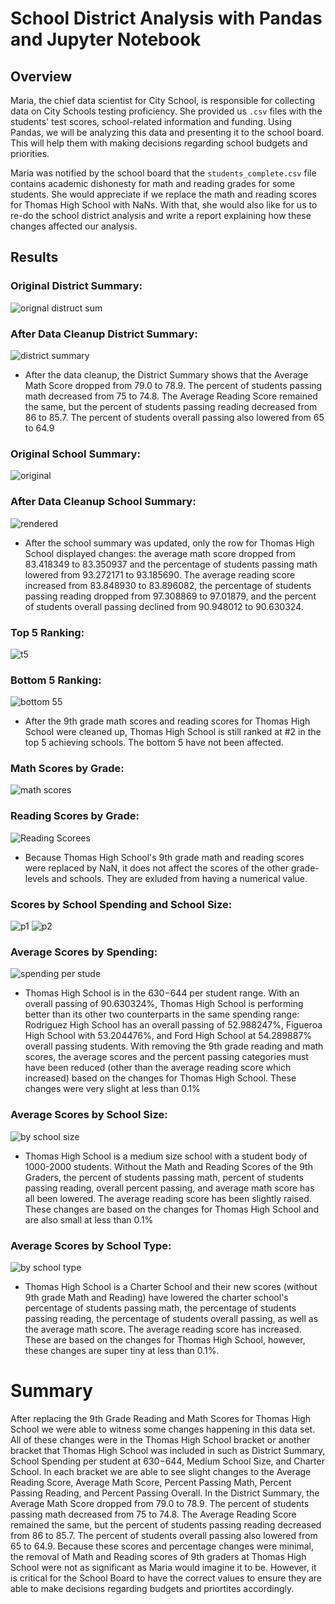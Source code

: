 # School District Analysis with Pandas and Jupyter Notebook
## Overview
Maria, the chief data scientist for City School, is responsible for collecting data on City Schools testing proficiency. She provided us `.csv` files with the students' test scores, school-related information and funding. Using Pandas, we will be analyzing this data and presenting it to the school board. This will help them with making decisions regarding school budgets and priorities.

Maria was notified by the school board that the `students_complete.csv` file contains academic dishonesty for math and reading grades for some students. She would appreciate if we replace the math and reading scores for Thomas High School with NaNs. With that, she would also like for us to re-do the school district analysis and write a report explaining how these changes affected our analysis.

## Results
### Original District Summary:
![orignal distruct sum](https://user-images.githubusercontent.com/92230478/141050740-3eaf9732-0112-4b7c-9418-a21596b3d883.PNG)
### After Data Cleanup District Summary:
![district summary](https://user-images.githubusercontent.com/92230478/141050792-0e1b2946-5715-4496-b359-77e7f7d11eb5.PNG)
* After the data cleanup, the District Summary shows that the Average Math Score dropped from 79.0 to 78.9. The percent of students passing math decreased from 75 to 74.8. The Average Reading Score remained the same, but the percent of students passing reading decreased from 86 to 85.7. The percent of students overall passing also lowered from 65 to 64.9
### Original School Summary:
![original](https://user-images.githubusercontent.com/92230478/141050936-f7998412-3abb-48c2-9237-d8c81d6a0cbf.PNG)
### After Data Cleanup School Summary:
![rendered](https://user-images.githubusercontent.com/92230478/141402699-bb475f3d-3eb1-400a-9a4b-1a18de31aace.PNG)
* After the school summary was updated, only the row for Thomas High School displayed changes: the average math score dropped from 83.418349 to 83.350937 and the percentage of students passing math lowered from 93.272171 to 93.185690. The average reading score increased from 83.848930 to 83.896082, the percentage of students passing reading dropped from 97.308869 to 97.01879, and the percent of students overall passing declined from 90.948012 to 90.630324.
### Top 5 Ranking:
![t5](https://user-images.githubusercontent.com/92230478/141404997-042c4508-c4a2-4184-a268-0d97af374fa5.PNG)
### Bottom 5 Ranking:
![bottom 55](https://user-images.githubusercontent.com/92230478/141404920-019ac469-bce7-4955-90ef-293f5e0b5954.PNG)
* After the 9th grade math scores and reading scores for Thomas High School were cleaned up, Thomas High School is still ranked at #2 in the top 5 achieving schools. The bottom 5 have not been affected. 
### Math Scores by Grade:
![math scores](https://user-images.githubusercontent.com/92230478/141403701-c54ccd31-becb-4fbc-9541-2a58838cb999.PNG)
### Reading Scores by Grade:
![Reading Scorees](https://user-images.githubusercontent.com/92230478/141403718-3a527936-d777-468a-9de5-0d9889d8ea80.PNG)
* Because Thomas High School's 9th grade math and reading scores were replaced by NaN, it does not affect the scores of the other grade-levels and schools. They are exluded from having a numerical value.
### Scores by School Spending and School Size:
![p1](https://user-images.githubusercontent.com/92230478/141407140-a27b549a-7058-4d95-949a-535ea75e3ece.PNG)
![p2](https://user-images.githubusercontent.com/92230478/141407148-55b40620-78ed-43c6-bf01-10c439dd3c52.PNG)
### Average Scores by Spending:
![spending per stude](https://user-images.githubusercontent.com/92230478/141411668-a729a97b-00e5-414e-98a6-d669bbf07a52.PNG)
 * Thomas High School is in the $630-$644 per student range. With an overall passing of 90.630324%, Thomas High School is performing better than its other two counterparts in the same spending range: Rodriguez High School has an overall passing of 52.988247%, Figueroa High School with 53.204476%, and Ford High School at 54.289887% overall passing students. With removing the 9th grade reading and math scores, the average scores and the percent passing categories must have been reduced (other than the average reading score which increased) based on the changes for Thomas High School. These changes were very slight at less than 0.1%
### Average Scores by School Size:
![by school size](https://user-images.githubusercontent.com/92230478/141407552-520691ae-e359-4fd1-acf0-ab53699a406f.PNG)
* Thomas High School is a medium size school with a student body of 1000-2000 students. Without the Math and Reading Scores of the 9th Graders, the percent of students passing math, percent of students passing reading, overall percent passing, and average math score has all been lowered. The average reading score has been slightly raised. These changes are based on the changes for Thomas High School and are also small at less than 0.1%
### Average Scores by School Type:
![by school type](https://user-images.githubusercontent.com/92230478/141408602-ae0beb6b-c4c2-48d1-8bf1-be6fad174a41.PNG)
* Thomas High School is a Charter School and their new scores (without 9th grade Math and Reading) have lowered the charter school's percentage of students passing math, the percentage of students passing reading, the percentage of students overall passing, as well as the average math score. The average reading score has increased. These are based on the changes for Thomas High School, however, these changes are super tiny at less than 0.1%.
  
# Summary 
After replacing the 9th Grade Reading and Math Scores for Thomas High School we were able to witness some changes happening in this data set. All of these changes were in the Thomas High School bracket or another bracket that Thomas High School was included in such as District Summary, School Spending per student at $630-$644, Medium School Size, and Charter School. In each bracket we are able to see slight changes to the Average Reading Score, Average Math Score, Percent Passing Math, Percent Passing Reading, and Percent Passing Overall. In the District Summary, the Average Math Score dropped from 79.0 to 78.9. The percent of students passing math decreased from 75 to 74.8. The Average Reading Score remained the same, but the percent of students passing reading decreased from 86 to 85.7. The percent of students overall passing also lowered from 65 to 64.9. Because these scores and percentage changes were minimal,  the removal of Math and Reading scores of 9th graders at Thomas High School were not as significant as Maria would imagine it to be. However, it is critical for the School Board to have the correct values to ensure they are able to make decisions regarding budgets and priortites accordingly.

